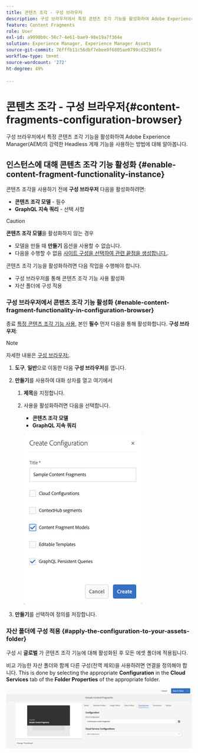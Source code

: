 ```yaml
---
title: 콘텐츠 조각 - 구성 브라우저
description: 구성 브라우저에서 특정 콘텐츠 조각 기능을 활성화하여 Adobe Experience Manager의 강력한 Headless 게재 기능을 사용하는 방법에 대해 알아봅니다.
feature: Content Fragments
role: User
exl-id: a9990b0c-56c7-4e61-bae9-98e19a7f364e
solution: Experience Manager, Experience Manager Assets
source-git-commit: 76fffb11c56dbf7ebee9f6805ae0799cd32985fe
workflow-type: tm+mt
source-wordcount: '272'
ht-degree: 49%

---
```


# 콘텐츠 조각 - 구성 브라우저{#content-fragments-configuration-browser}

구성 브라우저에서 특정 콘텐츠 조각 기능을 활성화하여 Adobe Experience Manager(AEM)의 강력한 Headless 게재 기능을 사용하는 방법에 대해 알아봅니다.

## 인스턴스에 대해 콘텐츠 조각 기능 활성화 {#enable-content-fragment-functionality-instance}

콘텐츠 조각을 사용하기 전에 **구성 브라우저** 다음을 활성화하려면:

* **콘텐츠 조각 모델** - 필수
* **GraphQL 지속 쿼리** - 선택 사항

>[!CAUTION]
>
>**콘텐츠 조각 모델**&#x200B;을 활성화하지 않는 경우
>
>* 모델을 만들 때 **만들기** 옵션을 사용할 수 없습니다.
>* 다음을 수행할 수 없음 [사이트 구성을 선택하여 관련 끝점을 생성합니다.](/help/sites-developing/headless/graphql-api/graphql-endpoint.md#enabling-graphql-endpoint).

콘텐츠 조각 기능을 활성화하려면 다음 작업을 수행해야 합니다.

* 구성 브라우저를 통해 콘텐츠 조각 기능 사용 활성화
* 자산 폴더에 구성 적용

### 구성 브라우저에서 콘텐츠 조각 기능 활성화 {#enable-content-fragment-functionality-in-configuration-browser}

종료 [특정 콘텐츠 조각 기능 사용](#creating-a-content-fragment-model), 본인 **필수** 먼저 다음을 통해 활성화합니다. **구성 브라우저**:

>[!NOTE]
>
>자세한 내용은 [구성 브라우저:](/help/sites-administering/configurations.md#using-configuration-browser).

1. **도구**, **일반**&#x200B;으로 이동한 다음 **구성 브라우저**&#x200B;를 엽니다.

1. **만들기**&#x200B;를 사용하여 대화 상자를 열고 여기에서

   1. **제목**&#x200B;을 지정합니다.
   1. 사용을 활성화하려면 다음을 선택합니다.
      * **콘텐츠 조각 모델**
      * **GraphQL 지속 쿼리**

      ![구성 정의](assets/cfm-conf-01.png)

1. **만들기**&#x200B;를 선택하여 정의를 저장합니다.

<!-- 1. Select the location appropriate to your website. -->

### 자산 폴더에 구성 적용 {#apply-the-configuration-to-your-assets-folder}

구성 시 **글로벌** 가 콘텐츠 조각 기능에 대해 활성화된 후 모든 에셋 폴더에 적용됩니다.

비교 가능한 자산 폴더와 함께 다른 구성(전역 제외)을 사용하려면 연결을 정의해야 합니다. This is done by selecting the appropriate **Configuration** in the **Cloud Services** tab of the **Folder Properties** of the appropriate folder.

![구성 적용](assets/cfm-conf-02.png)
